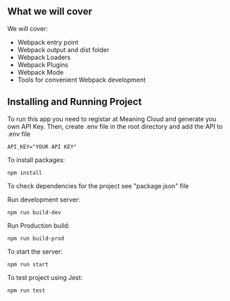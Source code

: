 


## What we will cover

We will cover:

- Webpack entry point
- Webpack output and dist folder
- Webpack Loaders
- Webpack Plugins
- Webpack Mode
- Tools for convenient Webpack development

## Installing and Running Project

To run this app you need to registar at Meaning Cloud and generate you own API Key. 
Then, create .env file in the root directory and add the API to .env file
```
API_KEY="YOUR API KEY"
```

To install packages:
``` 
npm install
```
To check dependencies for the project see "package.json" file

Run development server:
```
npm run build-dev
```
Run Production build:
```
npm run build-prod
```
To start the server:
```
npm run start
```
To test project using Jest:
```
npm run test
```
